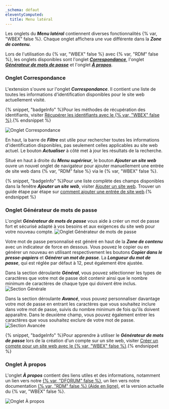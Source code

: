 ```yaml
---
_schema: défaut
eleventyComputed:
  title: Menu latéral
---
```

Les onglets du ***Menu latéral*** contiennent diverses fonctionnalités {% var, "WBEX" false %}. Chaque onglet affichera une vue différente dans la ***Zone de contenu***.

Lors de l'utilisation du {% var, "WBEX" false %} avec {% var, "RDM" false %}, les onglets disponibles sont l'onglet [***Correspondance***](#matching-tab), l'onglet [***Générateur de mots de passe***](#password-generator-tab) et l'onglet [***À propos***](#about-tab).

### Onglet Correspondance

L'extension s'ouvre sur l'onglet ***Correspondance***. Il contient une liste de toutes les informations d'identification disponibles pour le site web actuellement visité.

{% snippet, "badgeInfo" %}Pour les méthodes de récupération des identifiants, visiter [Récupérer les identifiants avec le {% var, "WBEX" false %}](/workspace/workspace-browser-extension/remote-desktop-manager/using-workspace-browser-extension/retrieve-credentials/).{% endsnippet %}

![Onglet Correspondance](https://cdnweb.devolutions.net/docs/WEBX4013_2024_2.png "Onglet Correspondance")

En haut, la barre de ***Filtre*** est utile pour rechercher toutes les informations d'identification disponibles, pas seulement celles applicables au site web actuel. Le bouton ***Actualiser*** à côté met à jour les résultats de la recherche.

Situé en haut à droite du ***Menu supérieur***, le bouton ***Ajouter un site web*** ouvre un nouvel onglet de navigateur pour ajouter manuellement une entrée de site web dans {% var, "RDM" false %} via le {% var, "WBEX" false %}.

{% snippet, "badgeInfo" %}Pour une liste complète des champs disponibles dans la fenêtre ***Ajouter un site web***, visiter [Ajouter un site web](/rdm/windows/workspace-browser-extension/workspace-browser-extension-user-interface/side-menu/add-website/). Trouver un guide étape par étape sur [comment ajouter une entrée de site web](/workspace/workspace-browser-extension/remote-desktop-manager/using-workspace-browser-extension/add-website-entry-workspace-browser-extension/).{% endsnippet %}

### Onglet Générateur de mots de passe

L'onglet ***Générateur de mots de passe*** vous aide à créer un mot de passe fort et sécurisé adapté à vos besoins et aux exigences du site web pour votre nouveau compte. ![Onglet Générateur de mots de passe](https://cdnweb.devolutions.net/docs/WEBX4014_2024_2.png "Onglet Générateur de mots de passe")

Votre mot de passe personnalisé est généré en haut de la ***Zone de contenu*** avec un indicateur de force en dessous. Vous pouvez le copier ou en générer un nouveau en utilisant respectivement les boutons ***Copier dans le presse-papiers*** et ***Générer un mot de passe***. La ***Longueur du mot de passe***, qui est réglée par défaut à 12, peut également être ajustée.

Dans la section déroulante ***Général***, vous pouvez sélectionner les types de caractères que votre mot de passe doit contenir ainsi que le nombre minimum de caractères de chaque type qui doivent être inclus. ![Section Générale](https://cdnweb.devolutions.net/docs/WEBX4015_2024_2.png "Section Générale")

Dans la section déroulante ***Avancé***, vous pouvez personnaliser davantage votre mot de passe en entrant les caractères que vous souhaitez inclure dans votre mot de passe, suivis du nombre minimum de fois qu'ils doivent apparaître. Dans le deuxième champ, vous pouvez également entrer les caractères que vous souhaitez exclure de votre mot de passe. ![Section Avancée](https://cdnweb.devolutions.net/docs/WEBX4016_2024_2.png "Section Avancée")

{% snippet, "badgeInfo" %}Pour apprendre à utiliser le ***Générateur de mots de passe*** lors de la création d'un compte sur un site web, visiter [Créer un compte pour un site web avec le {% var, "WBEX" false %}](/workspace/workspace-browser-extension/remote-desktop-manager/using-workspace-browser-extension/create-account-website/).{% endsnippet %}

### Onglet À propos

L'onglet ***À propos*** contient des liens utiles et des informations, notamment un lien vers notre [{% var, "DFORUM" false %}](), un lien vers notre documentation [{% var, "RDM" false %} (Aide en ligne)](), et la version actuelle du {% var, "WBEX" false %}.

![Onglet À propos](https://cdnweb.devolutions.net/docs/WEBX4017_2024_2.png "Onglet À propos")
